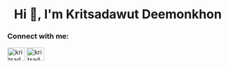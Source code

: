 <h1 align="center">Hi 👋, I'm Kritsadawut Deemonkhon</h1>
<h3 align="left">Connect with me:</h3>
<p align="left">
<a href="https://fb.com/kritsadawut deemonkhon" target="blank"><img align="center" src="https://raw.githubusercontent.com/rahuldkjain/github-profile-readme-generator/master/src/images/icons/Social/facebook.svg" alt="kritsadawut deemonkhon" height="30" width="40" /></a>
<a href="https://instagram.com/kritsadawuttt" target="blank"><img align="center" src="https://raw.githubusercontent.com/rahuldkjain/github-profile-readme-generator/master/src/images/icons/Social/instagram.svg" alt="kritsadawuttt" height="30" width="40" /></a>
</p>


